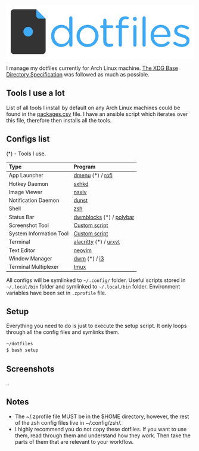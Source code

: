 ![Dotfiles](github-assets/dotfiles-logo.png)

I manage my dotfiles currently for Arch Linux machine.
[The XDG Base Directory Specification](https://wiki.archlinux.org/title/XDG_Base_Directory) was followed as much as possible.

## Tools I use a lot

List of all tools I install by default on any Arch Linux machines could be found in the [packages.csv](https://github.com/WIttyJudge/dotfiles/blob/master/packages.csv) file.
I have an ansible script which iterates over this file, therefore then installs all the tools.

## Configs list

(\*) - Tools I use.

| Type                    | Program                                                                                                               |
| :---------------------- | :-------------------------------------------------------------------------------------------------------------------- |
| App Launcher            | [dmenu](https://github.com/WIttyJudge/suckless-tools) (\*) / [rofi](https://github.com/davatorium/rofi)               |
| Hotkey Daemon           | [sxhkd](https://github.com/baskerville/sxhkd)                                                                         |
| Image Viewer            | [nsxiv](https://github.com/nsxiv/nsxiv)                                                                               |
| Notification Daemon     | [dunst](https://github.com/dunst-project/dunst)                                                                       |
| Shell                   | [zsh](https://wiki.archlinux.org/index.php/zsh)                                                                       |
| Status Bar              | [dwmblocks](https://github.com/WIttyJudge/suckless-tools) (\*) / [polybar](https://github.com/polybar/polybar)        |
| Screenshot Tool         | [Custom script](https://github.com/WIttyJudge/dotfiles/blob/master/scripts/.local/bin/make-screenshot)                |
| System Information Tool | [Custom script](https://github.com/WIttyJudge/dotfiles/blob/master/scripts/.local/bin/ufetch)                         |
| Terminal                | [alacritty](https://github.com/alacritty/alacritty) (\*) / [urxvt](https://wiki.archlinux.org/index.php/rxvt-unicode) |
| Text Editor             | [neovim](https://github.com/neovim/neovim)                                                                            |
| Window Manager          | [dwm](https://github.com/WIttyJudge/suckless-tools) (\*) / [i3](https://wiki.archlinux.org/index.php/i3)              |
| Terminal Multiplexer    | [tmux](https://github.com/tmux/tmux/wiki)                                                                             |

All configs will be symlinked to `~/.config/` folder.
Useful scripts stored in `~/.local/bin` folder and symlinked to `~/.local/bin` folder.
Environment variables have been set in `.zprofile` file.

## Setup

Everything you need to do is just to execute the setup script.
It only loops through all the config files and symlinks them.

```bash
~/dotfiles
$ bash setup
```

## Screenshots

..

## Notes

- The ~/.zprofile file MUST be in the $HOME directory, however, the rest of the zsh config files live in ~/.config/zsh/.
- I highly recommend you do not copy these dotfiles. If you want to use them, read through them and understand how they work. Then take the parts of them that are relevant to your workflow.
